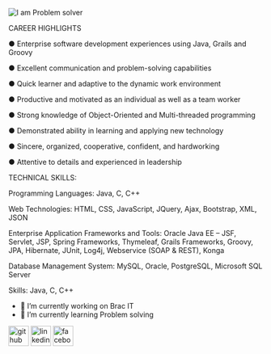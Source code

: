 
![I am Problem solver](https://scontent.fdac145-1.fna.fbcdn.net/v/t39.30808-6/279553186_3198469527032066_1329981274154889792_n.jpg?stp=dst-jpg_p180x540&_nc_cat=102&ccb=1-7&_nc_sid=e3f864&_nc_eui2=AeFnLR7eICr1hFa6wlfJv13ntch8gKpvbv61yHyAqm9u_pUqG7GcKbr1krdl5QbZM4LMReswWF6PqirjMBuugrBK&_nc_ohc=r-spg6sIkHgAX8gglUP&_nc_ht=scontent.fdac145-1.fna&oh=00_AT81RnW8_OFpHKFFlF2v8frNcBF5dy8zFkUQ8DuGRfk7Hg&oe=628F5216)

CAREER HIGHLIGHTS

● Enterprise software development experiences using Java, Grails and Groovy

● Excellent communication and problem-solving capabilities

● Quick learner and adaptive to the dynamic work environment

● Productive and motivated as an individual as well as a team worker

● Strong knowledge of Object-Oriented and Multi-threaded programming

● Demonstrated ability in learning and applying new technology

● Sincere, organized, cooperative, confident, and hardworking

● Attentive to details and experienced in leadership

TECHNICAL SKILLS:

Programming Languages: Java, C, C++

Web Technologies: HTML, CSS, JavaScript, JQuery, Ajax, Bootstrap, XML, JSON

Enterprise Application Frameworks and Tools: Oracle Java EE – JSF, Servlet, JSP, Spring Frameworks, Thymeleaf, Grails Frameworks, Groovy, JPA, Hibernate, JUnit, Log4j, Webservice (SOAP & REST), Konga

Database Management System: MySQL, Oracle, PostgreSQL, Microsoft SQL Server

Skills: Java, C, C++

- 🔭 I’m currently working on Brac IT 
- 🌱 I’m currently learning Problem solving  


[<img src='https://cdn.jsdelivr.net/npm/simple-icons@3.0.1/icons/github.svg' alt='github' height='40'>](https://github.com/Kawsar)  [<img src='https://cdn.jsdelivr.net/npm/simple-icons@3.0.1/icons/linkedin.svg' alt='linkedin' height='40'>](https://www.linkedin.com/in/https://www.linkedin.com/in/md-kawsar-759b87179//)  [<img src='https://cdn.jsdelivr.net/npm/simple-icons@3.0.1/icons/facebook.svg' alt='facebook' height='40'>](https://www.facebook.com/https://www.facebook.com/sai.kawserkazi/)  

 


